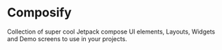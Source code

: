 # Composify
Collection of super cool Jetpack compose UI elements, Layouts, Widgets and Demo screens to use in your projects.

